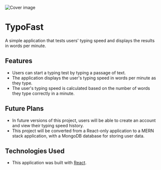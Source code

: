 ![Cover image](https://user-images.githubusercontent.com/49364985/210176580-a198bfe0-650e-4331-b58f-f7e0d85853c4.png)

# TypoFast

A simple application that tests users' typing speed and displays the results in words per minute.

## Features

- Users can start a typing test by typing a passage of text.
- The application displays the user's typing speed in words per minute as they type.
- The user's typing speed is calculated based on the number of words they type correctly in a minute.

## Future Plans

- In future versions of this project, users will be able to create an account and view their typing speed history.
- This project will be converted from a React-only application to a MERN stack application, with a MongoDB database for storing user data.

## Technologies Used

- This application was built with [React](https://reactjs.org/).
